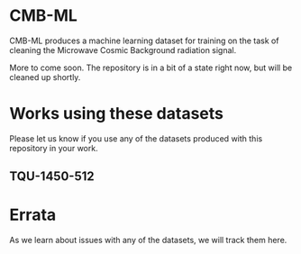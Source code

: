 # CMB-ML

CMB-ML produces a machine learning dataset for training on the task of cleaning the Microwave Cosmic Background radiation signal.

More to come soon. The repository is in a bit of a state right now, but will be cleaned up shortly.

# Works using these datasets

Please let us know if you use any of the datasets produced with this repository in your work.

## TQU-1450-512

# Errata

As we learn about issues with any of the datasets, we will track them here.
